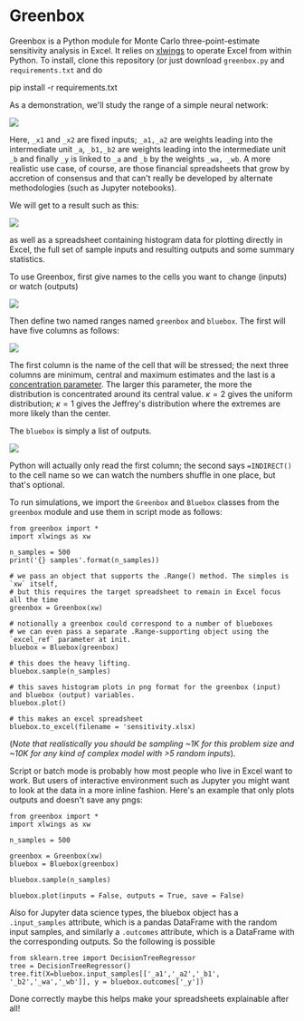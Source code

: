 # Greenbox

Greenbox is a Python module for Monte Carlo three-point-estimate sensitivity analysis in Excel. It relies on [xlwings](https://www.xlwings.org/) to operate Excel from within Python. To install, clone this repository (or just download `greenbox.py` and `requirements.txt` and do

   pip install -r requirements.txt

As a demonstration, we'll study the range of a simple neural network:

![](https://github.com/asemic-horizon/stanton/blob/master/net1.png)

Here, `_x1` and `_x2` are fixed inputs; `_a1,_a2` are weights leading into the intermediate unit `_a`, `_b1,_b2` are weights leading into the intermediate unit `_b` and finally `_y` is linked to `_a` and `_b` by the weights `_wa, _wb`. A more realistic use case, of course, are those financial spreadsheets that grow by accretion of consensus and that can't really be developed by alternate methodologies (such as Jupyter notebooks). 

We will get to a result such as this:

![](https://github.com/asemic-horizon/stanton/blob/master/output%20_y.png)

as well as a spreadsheet containing histogram data for plotting directly in Excel, the full set of sample inputs and resulting outputs and some summary statistics.

To use Greenbox, first give names to the cells you want to change (inputs) or watch (outputs)

![](https://github.com/asemic-horizon/stanton/blob/master/cell_names.png)

Then define two named ranges named `greenbox` and `bluebox`. The first will have five columns as follows:

![](https://github.com/asemic-horizon/stanton/blob/master/greenbox.png)

The first column is the name of the cell that will be stressed; the next three columns are minimum, central and maximum estimates and the last is a [concentration parameter](https://en.wikipedia.org/wiki/Beta_distribution#Mode_and_concentration). The larger this parameter, the more the distribution is concentrated around its central value. $\kappa = 2$ gives the uniform distribution; $\kappa=1$ gives the Jeffrey's distribution where the extremes are more likely than the center.

The `bluebox` is simply a list of outputs.

![](https://github.com/asemic-horizon/stanton/blob/master/bluebox.png)

Python will actually only read the first column; the second says `=INDIRECT()` to the cell name so we can watch the numbers shuffle in one place, but that's optional.

To run simulations, we import the `Greenbox` and `Bluebox` classes from the `greenbox` module and use them in script mode as follows:

    from greenbox import *
    import xlwings as xw
    
    n_samples = 500 
    print('{} samples'.format(n_samples))
 
    # we pass an object that supports the .Range() method. The simples is `xw` itself, 
    # but this requires the target spreadsheet to remain in Excel focus all the time
    greenbox = Greenbox(xw)
    
    # notionally a greenbox could correspond to a number of blueboxes
    # we can even pass a separate .Range-supporting object using the  `excel_ref` parameter at init.
    bluebox = Bluebox(greenbox)
    
    # this does the heavy lifting.
    bluebox.sample(n_samples)
    
    # this saves histogram plots in png format for the greenbox (input) and bluebox (output) variables.
    bluebox.plot()
    
    # this makes an excel spreadsheet
    bluebox.to_excel(filename = 'sensitivity.xlsx)

(*Note that realistically you should be sampling ~1K for this problem size and  ~10K for any kind of complex model with >5 random inputs*).

Script or batch mode is probably how most people who live in Excel want to work. But users of interactive environment such as Jupyter you might want to look at the data in a more inline fashion. Here's an example that only plots outputs and doesn't save any pngs:

    from greenbox import *
    import xlwings as xw
    
    n_samples = 500 
    
    greenbox = Greenbox(xw)
    bluebox = Bluebox(greenbox)
    
    bluebox.sample(n_samples)
    
    bluebox.plot(inputs = False, outputs = True, save = False)


Also for Jupyter data science types, the bluebox object has a `.input_samples` attribute, which is a pandas DataFrame with the random input samples, and similarly a `.outcomes` attribute, which is a DataFrame with the corresponding outputs. So the following is possible

    from sklearn.tree import DecisionTreeRegressor
    tree = DecisionTreeRegressor()
    tree.fit(X=bluebox.input_samples[['_a1','_a2','_b1', '_b2','_wa','_wb']], y = bluebox.outcomes['_y'])
    
 Done correctly maybe this helps make your spreadsheets explainable after all!
